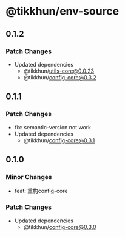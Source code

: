 # @tikkhun/env-source

## 0.1.2

### Patch Changes

- Updated dependencies
  - @tikkhun/utils-core@0.0.23
  - @tikkhun/config-core@0.3.2

## 0.1.1

### Patch Changes

- fix: semantic-version not work
- Updated dependencies
  - @tikkhun/config-core@0.3.1

## 0.1.0

### Minor Changes

- feat: 重构config-core

### Patch Changes

- Updated dependencies
  - @tikkhun/config-core@0.3.0
